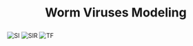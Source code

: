 # <p align="center">Worm Viruses Modeling</p>
![SI](https://user-images.githubusercontent.com/71700079/113302526-1d5e3980-933b-11eb-91a9-fb676222eb68.PNG)
![SIR](https://user-images.githubusercontent.com/71700079/113302529-1e8f6680-933b-11eb-9d80-e0460eb268bd.PNG)
![TF](https://user-images.githubusercontent.com/71700079/113302533-1fc09380-933b-11eb-92e0-97e97f5ad5f3.PNG)  
